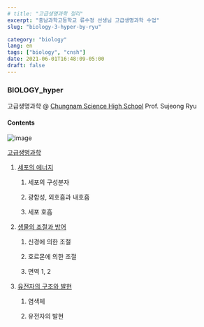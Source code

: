 ```yaml
---
# title: "고급생명과학 정리"
excerpt: "충남과학고등학교 류수정 선생님 고급생명과학 수업"
slug: "biology-3-hyper-by-ryu"

category: "biology"
lang: en
tags: ["biology", "cnsh"]
date: 2021-06-01T16:48:09-05:00
draft: false
---
```


### BIOLOGY_hyper

고급생명과학 @ [Chungnam Science High School](https://cnsh.cnehs.kr)
Prof. Sujeong Ryu

#### Contents


![image](https://user-images.githubusercontent.com/46957634/122725739-40e8ae80-d2b0-11eb-9062-57b26934214e.png)

[고급생명과학](https://drive.google.com/drive/folders/1KvOsbvJYGE2uNT1dYWdIQYo13MKsNjiz?usp=sharing)

1. [세포의 에너지](https://drive.google.com/drive/folders/1mxzEYzJYr-EEmoslbZV-3EC-bR6Koi2R?usp=sharing)
   1. 세포의 구성분자

   2. 광합성, 외호흡과 내호흡

   3. 세포 호흡


2. [생물의 조절과 방어](https://drive.google.com/drive/folders/1LW9HxtvE7_PHEYgcpdXebvcqH9HL4UPE?usp=sharing)

   1. 신경에 의한 조절

   2. 호르몬에 의한 조절

   3. 면역 1, 2

3. [유전자의 구조와 발현](https://drive.google.com/drive/folders/1OyJ6ChE7bqgPN5-GJaKmmFYKD6rcLuon?usp=sharing)

   1.  염색체

   2.  유전자의 발현

